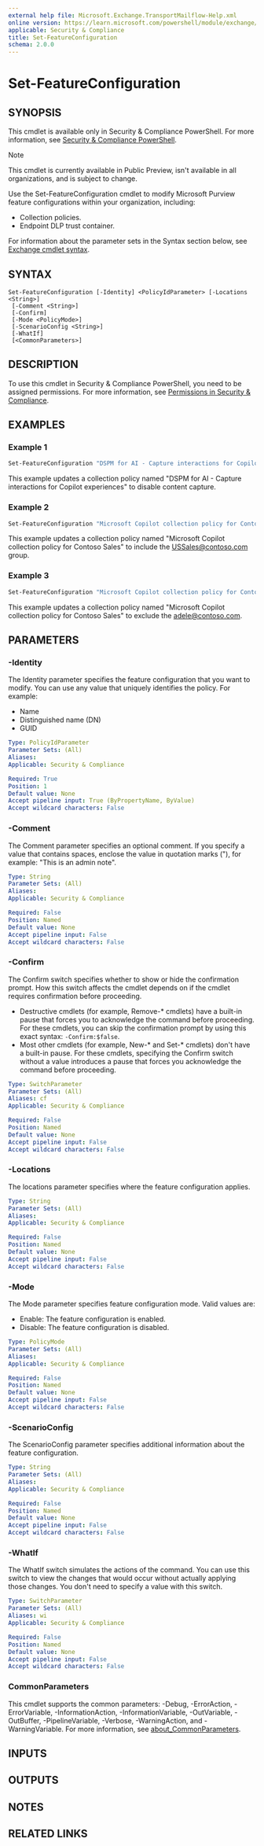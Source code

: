 ```yaml
---
external help file: Microsoft.Exchange.TransportMailflow-Help.xml
online version: https://learn.microsoft.com/powershell/module/exchange/set-featureconfiguration
applicable: Security & Compliance
title: Set-FeatureConfiguration
schema: 2.0.0
---
```


# Set-FeatureConfiguration

## SYNOPSIS
This cmdlet is available only in Security & Compliance PowerShell. For more information, see [Security & Compliance PowerShell](https://learn.microsoft.com/powershell/exchange/scc-powershell).

> [!NOTE]
> This cmdlet is currently available in Public Preview, isn't available in all organizations, and is subject to change.

Use the Set-FeatureConfiguration cmdlet to modify Microsoft Purview feature configurations within your organization, including:

- Collection policies.
- Endpoint DLP trust container.

For information about the parameter sets in the Syntax section below, see [Exchange cmdlet syntax](https://learn.microsoft.com/powershell/exchange/exchange-cmdlet-syntax).

## SYNTAX

```
Set-FeatureConfiguration [-Identity] <PolicyIdParameter> [-Locations <String>]
 [-Comment <String>]
 [-Confirm]
 [-Mode <PolicyMode>]
 [-ScenarioConfig <String>]
 [-WhatIf]
 [<CommonParameters>]
```

## DESCRIPTION
To use this cmdlet in Security & Compliance PowerShell, you need to be assigned permissions. For more information, see [Permissions in Security & Compliance](https://go.microsoft.com/fwlink/p/?LinkId=511920).

## EXAMPLES

### Example 1
```powershell
Set-FeatureConfiguration "DSPM for AI - Capture interactions for Copilot experiences" -ScenarioConfig '{"Activities":["UploadText","DownloadText"],"EnforcementPlanes":["CopilotExperiences"],"SensitiveTypeIds":["All"],"IsIngestionEnabled":false}'
```

This example updates a collection policy named "DSPM for AI - Capture interactions for Copilot experiences" to disable content capture.

### Example 2
```powershell
Set-FeatureConfiguration "Microsoft Copilot collection policy for Contoso Sales" -Locations '[{"Workload":"Applications","Location":"52655","AddInclusions":[{"Type":"Group","Identity":"USSales@contoso.com"}]}]'
```

This example updates a collection policy named "Microsoft Copilot collection policy for Contoso Sales" to include the USSales@contoso.com group.

### Example 3
```powershell
Set-FeatureConfiguration "Microsoft Copilot collection policy for Contoso Sales" -Locations '[{"Workload":"Applications","Location":"52655","AddExclusions":[{"Type":"IndividualResource","Identity":"adele@contoso.com"}]}]'
```

This example updates a collection policy named "Microsoft Copilot collection policy for Contoso Sales" to exclude the adele@contoso.com.

## PARAMETERS

### -Identity
The Identity parameter specifies the feature configuration that you want to modify. You can use any value that uniquely identifies the policy. For example:

- Name
- Distinguished name (DN)
- GUID

```yaml
Type: PolicyIdParameter
Parameter Sets: (All)
Aliases:
Applicable: Security & Compliance

Required: True
Position: 1
Default value: None
Accept pipeline input: True (ByPropertyName, ByValue)
Accept wildcard characters: False
```

### -Comment
The Comment parameter specifies an optional comment. If you specify a value that contains spaces, enclose the value in quotation marks ("), for example: "This is an admin note".

```yaml
Type: String
Parameter Sets: (All)
Aliases:
Applicable: Security & Compliance

Required: False
Position: Named
Default value: None
Accept pipeline input: False
Accept wildcard characters: False
```

### -Confirm
The Confirm switch specifies whether to show or hide the confirmation prompt. How this switch affects the cmdlet depends on if the cmdlet requires confirmation before proceeding.

- Destructive cmdlets (for example, Remove-\* cmdlets) have a built-in pause that forces you to acknowledge the command before proceeding. For these cmdlets, you can skip the confirmation prompt by using this exact syntax: `-Confirm:$false`.
- Most other cmdlets (for example, New-\* and Set-\* cmdlets) don't have a built-in pause. For these cmdlets, specifying the Confirm switch without a value introduces a pause that forces you acknowledge the command before proceeding.

```yaml
Type: SwitchParameter
Parameter Sets: (All)
Aliases: cf
Applicable: Security & Compliance

Required: False
Position: Named
Default value: None
Accept pipeline input: False
Accept wildcard characters: False
```

### -Locations
The locations parameter specifies where the feature configuration applies.

```yaml
Type: String
Parameter Sets: (All)
Aliases:
Applicable: Security & Compliance

Required: False
Position: Named
Default value: None
Accept pipeline input: False
Accept wildcard characters: False
```

### -Mode
The Mode parameter specifies feature configuration mode. Valid values are:

- Enable: The feature configuration is enabled.
- Disable: The feature configuration is disabled.

```yaml
Type: PolicyMode
Parameter Sets: (All)
Aliases:
Applicable: Security & Compliance

Required: False
Position: Named
Default value: None
Accept pipeline input: False
Accept wildcard characters: False
```

### -ScenarioConfig
The ScenarioConfig parameter specifies additional information about the feature configuration.

```yaml
Type: String
Parameter Sets: (All)
Aliases:
Applicable: Security & Compliance

Required: False
Position: Named
Default value: None
Accept pipeline input: False
Accept wildcard characters: False
```

### -WhatIf
The WhatIf switch simulates the actions of the command. You can use this switch to view the changes that would occur without actually applying those changes. You don't need to specify a value with this switch.

```yaml
Type: SwitchParameter
Parameter Sets: (All)
Aliases: wi
Applicable: Security & Compliance

Required: False
Position: Named
Default value: None
Accept pipeline input: False
Accept wildcard characters: False
```

### CommonParameters
This cmdlet supports the common parameters: -Debug, -ErrorAction, -ErrorVariable, -InformationAction, -InformationVariable, -OutVariable, -OutBuffer, -PipelineVariable, -Verbose, -WarningAction, and -WarningVariable. For more information, see [about_CommonParameters](https://go.microsoft.com/fwlink/p/?LinkID=113216).

## INPUTS

## OUTPUTS

## NOTES

## RELATED LINKS
